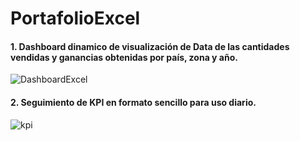 # PortafolioExcel

#### 1. Dashboard dinamico de visualización de Data de las cantidades vendidas y ganancias obtenidas por país, zona y año.

![DashboardExcel](https://github.com/user-attachments/assets/ae25c47c-5b2a-4799-9173-4e48690c16e7)


#### 2. Seguimiento de KPI en formato sencillo para uso diario.

![kpi](https://github.com/user-attachments/assets/2a26e99f-3e72-4b77-9eb2-05d6416774e8)




